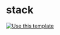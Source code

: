 # stack
[![Use this template](https://users-diaggarw-stack-badge.review-lab.github.com/stack-instance/badge.svg)](https://users-diaggarw-stack-badge.review-lab.github.com/stack-instance?owner_login=ddivanshu&repository=stack)
                  
